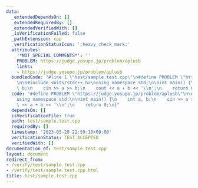 ```yaml
---
data:
  _extendedDependsOn: []
  _extendedRequiredBy: []
  _extendedVerifiedWith: []
  _isVerificationFailed: false
  _pathExtension: cpp
  _verificationStatusIcon: ':heavy_check_mark:'
  attributes:
    '*NOT_SPECIAL_COMMENTS*': ''
    PROBLEM: https://judge.yosupo.jp/problem/aplusb
    links:
    - https://judge.yosupo.jp/problem/aplusb
  bundledCode: "#line 1 \"test/sample.test.cpp\"\n#define PROBLEM \"https://judge.yosupo.jp/problem/aplusb\"\
    \n\n#include <bits/stdc++.h>\nusing namespace std;\n\nint main() {\n    int a,\
    \ b;\n    cin >> a >> b;\n    cout << a + b << '\\n';\n    return 0;\n}\n"
  code: "#define PROBLEM \"https://judge.yosupo.jp/problem/aplusb\"\n\n#include <bits/stdc++.h>\n\
    using namespace std;\n\nint main() {\n    int a, b;\n    cin >> a >> b;\n    cout\
    \ << a + b << '\\n';\n    return 0;\n}"
  dependsOn: []
  isVerificationFile: true
  path: test/sample.test.cpp
  requiredBy: []
  timestamp: '2023-05-20 22:59:16+09:00'
  verificationStatus: TEST_ACCEPTED
  verifiedWith: []
documentation_of: test/sample.test.cpp
layout: document
redirect_from:
- /verify/test/sample.test.cpp
- /verify/test/sample.test.cpp.html
title: test/sample.test.cpp
---
```

